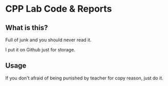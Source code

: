 # CPP Lab Code & Reports

## What is this?

Full of junk and you should never read it.

I put it on Github just for storage.

## Usage

If you don't afraid of being punished by teacher for copy reason, just do it.
